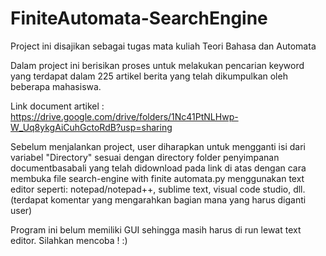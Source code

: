 # FiniteAutomata-SearchEngine
Project ini disajikan sebagai tugas mata kuliah Teori Bahasa dan Automata

Dalam project ini berisikan proses untuk melakukan pencarian keyword
yang terdapat dalam 225 artikel berita yang telah dikumpulkan oleh beberapa
mahasiswa.

Link document artikel : https://drive.google.com/drive/folders/1Nc41PtNLHwp-W_Uq8ykgAiCuhGctoRdB?usp=sharing

Sebelum menjalankan project, user diharapkan untuk mengganti isi dari variabel "Directory"
sesuai dengan directory folder penyimpanan documentbasabali yang telah didownload pada link di atas
dengan cara membuka file search-engine with finite automata.py menggunakan text editor seperti:
notepad/notepad++, sublime text, visual code studio, dll.
(terdapat komentar yang mengarahkan bagian mana yang harus diganti user)

Program ini belum memiliki GUI sehingga masih harus di run lewat text editor.
Silahkan mencoba ! :)
